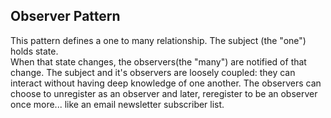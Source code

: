 ## Observer Pattern

This pattern defines a one to many relationship.  The subject (the "one") holds state.  
When that state changes, the observers(the "many") are notified of that change.
The subject and it's observers are loosely coupled: they can interact without having deep knowledge of one another.
The observers can choose to unregister as an observer and later, reregister to be an observer once more... like an
email newsletter subscriber list.
